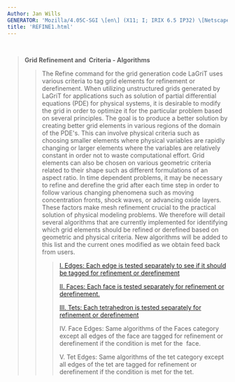 ```yaml
---
Author: Jan Wills
GENERATOR: 'Mozilla/4.05C-SGI \[en\] (X11; I; IRIX 6.5 IP32) \[Netscape\]'
title: 'REFINE1.html'
---
```


 

> **Grid Refinement and  Criteria - Algorithms**
>
> > The Refine command for the grid generation code LaGriT uses various
> > criteria to tag grid elements for refinement or derefinement. When
> > utilizing unstructured grids generated by LaGriT for applications
> > such as solution of partial differential equations (PDE) for
> > physical systems, it is desirable to modify the grid in order to
> > optimize it for the particular problem based on several principles.
> > The goal is to produce a better solution by creating better grid
> > elements in various regions of the domain of the PDE's. This can
> > involve physical criteria such as choosing smaller elements where
> > physical variables are rapidly changing or larger elements where the
> > variables are relatively constant in order not to waste
> > computational effort. Grid elements can also be chosen on various
> > geometric criteria related to their shape such as different
> > formulations of an aspect ratio. In time dependent problems, it may
> > be necessary to refine and derefine the grid after each time step in
> > order to follow various changing phenomena such as moving
> > concentration fronts, shock waves, or advancing oxide layers. These
> > factors make mesh refinement crucial to the practical solution of
> > physical modeling problems. We therefore will detail several
> > algorithms that are currently implemented for identifying which grid
> > elements should be refined or derefined based on geometric and
> > physical criteria. New algorithms will be added to this list and the
> > current ones modified as we obtain feed back from users.
> >
> > > [I. Edges: Each edge is tested separately to see if it should be
> > > tagged for refinement or derefinement](edges.html)
> > >
> > > [II. Faces: Each face is tested separately for refinement or
> > > derefinement.](refine_faces.html)
> > >
> > > [III. Tets: Each tetrahedron is tested separately for refinement
> > > or derefinement](refine_tets.html)
> > >
> > > IV\. Face Edges: Same algorithms of the Faces category except all edges
> > > of the face are tagged for refinement or derefinement if the condition
> > > is met for the  face.
> > >
> > > V. Tet Edges: Same algorithms of the tet category except all edges
> > > of the tet are tagged for refinement or derefinement if the
> > > condition is met for the tet.

>
